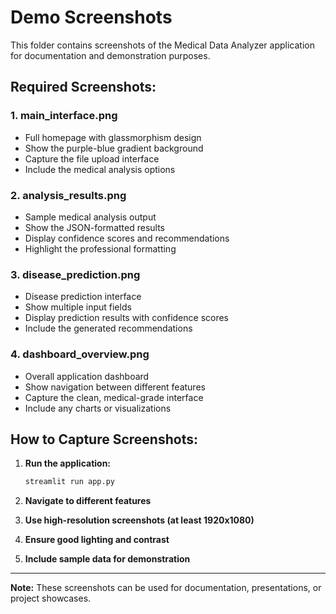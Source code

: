# Demo Screenshots

This folder contains screenshots of the Medical Data Analyzer application for documentation and demonstration purposes.

## Required Screenshots:

### 1. **main_interface.png**
- Full homepage with glassmorphism design
- Show the purple-blue gradient background
- Capture the file upload interface
- Include the medical analysis options

### 2. **analysis_results.png**
- Sample medical analysis output
- Show the JSON-formatted results
- Display confidence scores and recommendations
- Highlight the professional formatting

### 3. **disease_prediction.png**
- Disease prediction interface
- Show multiple input fields
- Display prediction results with confidence scores
- Include the generated recommendations

### 4. **dashboard_overview.png**
- Overall application dashboard
- Show navigation between different features
- Capture the clean, medical-grade interface
- Include any charts or visualizations

## How to Capture Screenshots:

1. **Run the application:**
   ```bash
   streamlit run app.py
   ```

2. **Navigate to different features**
3. **Use high-resolution screenshots (at least 1920x1080)**
4. **Ensure good lighting and contrast**
5. **Include sample data for demonstration**

---

**Note:** These screenshots can be used for documentation, presentations, or project showcases.
